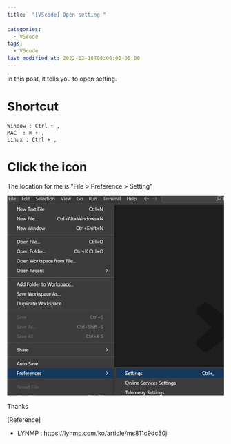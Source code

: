 ```yaml
---
title:  "[VScode] Open setting "

categories:
  - VScode
tags:
  - VScode
last_modified_at: 2022-12-18T08:06:00-05:00
---
```


In this post, it tells you to open setting.

# Shortcut

```
Window : Ctrl + ,
MAC  : ⌘ + ,
Linux : Ctrl + ,
```

# Click the icon

The location for me is "File > Preference > Setting"

![Setting](/assets/img/Setting.PNG)


Thanks

[Reference]
* LYNMP : <https://lynmp.com/ko/article/ms811c9dc50j>
